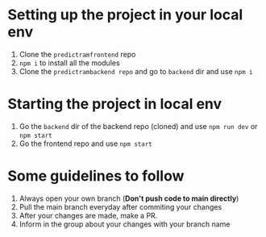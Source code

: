 # Setting up the project in your local env

1. Clone the `predictramfrontend` repo
2. `npm i` to install all the modules
3. Clone the `predictrambackend repo` and go to `backend` dir and use `npm i`

# Starting the project in local env

1. Go the `backend` dir of the backend repo (cloned) and use `npm run dev` or `npm start`
2. Go the frontend repo and use `npm start`

# Some guidelines to follow

1. Always open your own branch (**Don't push code to main directly**)
2. Pull the main branch everyday after commiting your changes
3. After your changes are made, make a PR.
4. Inform in the group about your changes with your branch name
